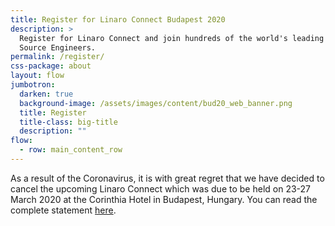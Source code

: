 ```yaml
---
title: Register for Linaro Connect Budapest 2020
description: >
  Register for Linaro Connect and join hundreds of the world's leading Arm Open
  Source Engineers.
permalink: /register/
css-package: about
layout: flow
jumbotron:
  darken: true
  background-image: /assets/images/content/bud20_web_banner.png
  title: Register
  title-class: big-title
  description: ""
flow:
  - row: main_content_row
---
```


As a result of the Coronavirus, it is with great regret that we have decided to cancel the upcoming Linaro Connect which was due to be held on 23-27 March 2020 at the Corinthia Hotel in Budapest, Hungary. You can read the complete statement [here](https://www.linaro.org/blog/linaro-connect-budapest-2020-cancelled/).
